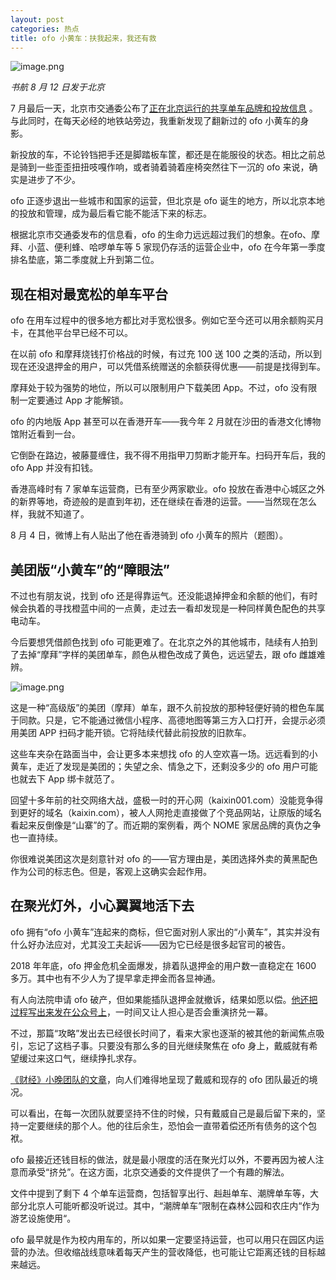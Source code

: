 ```yaml
---
layout: post
categories: 热点
title: ofo 小黄车：扶我起来，我还有救
---
```


![image.png]( /img/2019/09/ofo-in-hong-kong.jpg)

*书航 8 月 12 日发于北京*

7 月最后一天，北京市交通委公布了[正在北京运行的共享单车品牌和投放信息](https://tech.qq.com/a/20190731/008829.htm) 。与此同时，在每天必经的地铁站旁边，我重新发现了翻新过的 ofo 小黄车的身影。

新投放的车，不论铃铛把手还是脚踏板车筐，都还是在能服役的状态。相比之前总是骑到一些歪歪扭扭吱嘎作响，或者骑着骑着座椅突然往下一沉的 ofo 来说，确实是进步了不少。

ofo 正逐步退出一些城市和国家的运营，但北京是 ofo 诞生的地方，所以北京本地的投放和管理，成为最后看它能不能活下来的标志。

根据北京市交通委发布的信息看，ofo 的生命力远远超过我们的想象。在ofo、摩拜、小蓝、便利蜂、哈啰单车等 5 家现仍存活的运营企业中，ofo 在今年第一季度排名垫底，第二季度就上升到第二位。

## 现在相对最宽松的单车平台

ofo 在用车过程中的很多地方都比对手宽松很多。例如它至今还可以用余额购买月卡，在其他平台早已经不可以。

在以前 ofo 和摩拜烧钱打价格战的时候，有过充 100 送 100 之类的活动，所以到现在还没退押金的用户，可以凭借系统赠送的余额获得优惠——前提是找得到车。

摩拜处于较为强势的地位，所以可以限制用户下载美团 App。不过，ofo 没有限制一定要通过 App 才能解锁。

ofo 的内地版 App 甚至可以在香港开车——我今年 2 月就在沙田的香港文化博物馆附近看到一台。

它倒卧在路边，被藤蔓缠住，我不得不用指甲刀剪断才能开车。扫码开车后，我的 ofo App 并没有扣钱。

香港高峰时有 7 家单车运营商，已有至少两家歇业。ofo 投放在香港中心城区之外的新界等地，奇迹般的是直到年初，还在继续在香港的运营。——当然现在怎么样，我就不知道了。

8 月 4 日，微博上有人贴出了他在香港骑到 ofo 小黄车的照片（题图）。

## 美团版“小黄车”的“障眼法”

不过也有朋友说，找到 ofo 还是得靠运气。还没能退掉押金和余额的他们，有时候会执着的寻找橙蓝中间的一点黄，走过去一看却发现是一种同样黄色配色的共享电动车。

今后要想凭借颜色找到 ofo 可能更难了。在北京之外的其他城市，陆续有人拍到了去掉“摩拜”字样的美团单车，颜色从橙色改成了黄色，远远望去，跟 ofo 雌雄难辨。

![image.png]( /img/2019/09/meituan-yellow-bike.jpg)

这是一种“高级版”的美团（摩拜）单车，跟不久前投放的那种轻便好骑的橙色车属于同款。只是，它不能通过微信小程序、高德地图等第三方入口打开，会提示必须用美团 APP 扫码才能开锁。它将陆续代替此前投放的旧款车。

这些车夹杂在路面当中，会让更多本来想找 ofo 的人空欢喜一场。远远看到的小黄车，走近了发现是美团的；失望之余、情急之下，还剩没多少的 ofo 用户可能也就去下 App 绑卡就范了。

回望十多年前的社交网络大战，盛极一时的开心网（kaixin001.com）没能竞争得到更好的域名（kaixin.com），被人人网抢走直接做了个竞品网站，让原版的域名看起来反倒像是“山寨”的了。而近期的案例看，两个 NOME 家居品牌的真伪之争也一直持续。

你很难说美团这次是刻意针对 ofo 的——官方理由是，美团选择外卖的黄黑配色作为公司的标志色。但是，客观上这确实会起作用。

## 在聚光灯外，小心翼翼地活下去

ofo 拥有“ofo 小黄车”连起来的商标，但它面对别人家出的“小黄车”，其实并没有什么好办法应对，尤其没工夫起诉——因为它已经是很多起官司的被告。

2018 年年底，ofo 押金危机全面爆发，排着队退押金的用户数一直稳定在 1600 多万。其中也有不少人为了提早拿走押金而各显神通。

有人向法院申请 ofo 破产，但如果能插队退押金就撤诉，结果如愿以偿。[他还把过程写出来发在公众号上](https://mp.weixin.qq.com/s/U3i04ZelVhuFnkXWI0aZfQ)，一时间又让人担心是否会重演挤兑一幕。

不过，那篇“攻略”发出去已经很长时间了，看来大家也逐渐的被其他的新闻焦点吸引，忘记了这档子事。只要没有那么多的目光继续聚焦在 ofo 身上，戴威就有希望缓过来这口气，继续挣扎求存。

[《财经》小晚团队的文章](https://mp.weixin.qq.com/s/YDCXVj3QCTTlY4MU8OnUWw)，向人们难得地呈现了戴威和现存的 ofo 团队最近的境况。

可以看出，在每一次团队就要坚持不住的时候，只有戴威自己是最后留下来的，坚持一定要继续的那个人。他的往后余生，恐怕会一直带着偿还所有债务的这个包袱。

ofo 最接近还钱目标的做法，就是最小限度的活在聚光灯以外，不要再因为被人注意而承受“挤兑”。在这方面，北京交通委的文件提供了一个有趣的解法。

文件中提到了剩下 4 个单车运营商，包括智享出行、赳赳单车、潮牌单车等，大部分北京人可能听都没听说过。其中，“潮牌单车”限制在森林公园和农庄内“作为游艺设施使用“。

ofo 最早就是作为校内用车的，所以如果一定要坚持运营，也可以用只在园区内运营的办法。但收缩战线意味着每天产生的营收降低，也可能让它距离还钱的目标越来越远。
